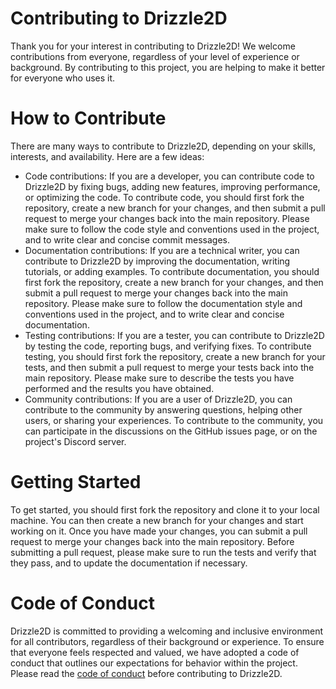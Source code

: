 # Contributing to Drizzle2D
Thank you for your interest in contributing to Drizzle2D! We welcome contributions from everyone, regardless of your level of experience or background. By contributing to this project, you are helping to make it better for everyone who uses it.

# How to Contribute
There are many ways to contribute to Drizzle2D, depending on your skills, interests, and availability. Here are a few ideas:
- Code contributions: If you are a developer, you can contribute code to Drizzle2D by fixing bugs, adding new features, improving performance, or optimizing the code. To contribute code, you should first fork the repository, create a new branch for your changes, and then submit a pull request to merge your changes back into the main repository. Please make sure to follow the code style and conventions used in the project, and to write clear and concise commit messages.
- Documentation contributions: If you are a technical writer, you can contribute to Drizzle2D by improving the documentation, writing tutorials, or adding examples. To contribute documentation, you should first fork the repository, create a new branch for your changes, and then submit a pull request to merge your changes back into the main repository. Please make sure to follow the documentation style and conventions used in the project, and to write clear and concise documentation.
- Testing contributions: If you are a tester, you can contribute to Drizzle2D by testing the code, reporting bugs, and verifying fixes. To contribute testing, you should first fork the repository, create a new branch for your tests, and then submit a pull request to merge your tests back into the main repository. Please make sure to describe the tests you have performed and the results you have obtained.
- Community contributions: If you are a user of Drizzle2D, you can contribute to the community by answering questions, helping other users, or sharing your experiences. To contribute to the community, you can participate in the discussions on the GitHub issues page, or on the project's Discord server.

# Getting Started
To get started, you should first fork the repository and clone it to your local machine. You can then create a new branch for your changes and start working on it. Once you have made your changes, you can submit a pull request to merge your changes back into the main repository.
Before submitting a pull request, please make sure to run the tests and verify that they pass, and to update the documentation if necessary.

# Code of Conduct
Drizzle2D is committed to providing a welcoming and inclusive environment for all contributors, regardless of their background or experience. To ensure that everyone feels respected and valued, we have adopted a code of conduct that outlines our expectations for behavior within the project. Please read the [code of conduct](CODE_OF_CONDUCT.md) before contributing to Drizzle2D.
